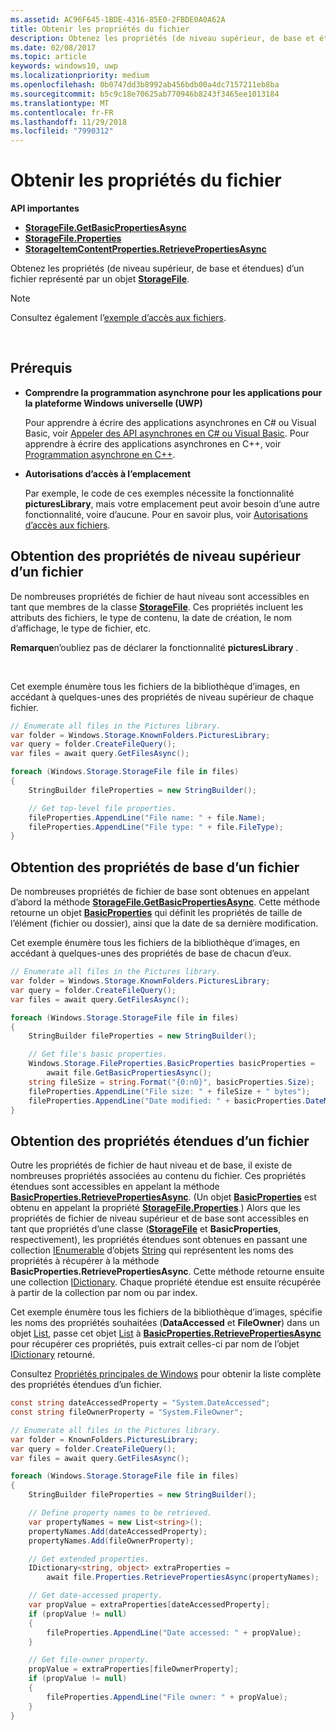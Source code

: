 ```yaml
---
ms.assetid: AC96F645-1BDE-4316-85E0-2FBDE0A0A62A
title: Obtenir les propriétés du fichier
description: Obtenez les propriétés (de niveau supérieur, de base et étendues) d’un fichier représenté par un objet StorageFile.
ms.date: 02/08/2017
ms.topic: article
keywords: windows10, uwp
ms.localizationpriority: medium
ms.openlocfilehash: 0b0747dd3b8992ab456bdb00a4dc7157211eb8ba
ms.sourcegitcommit: b5c9c18e70625ab770946b8243f3465ee1013184
ms.translationtype: MT
ms.contentlocale: fr-FR
ms.lasthandoff: 11/29/2018
ms.locfileid: "7990312"
---
```

# <a name="get-file-properties"></a>Obtenir les propriétés du fichier



**API importantes**

-   [**StorageFile.GetBasicPropertiesAsync**](https://msdn.microsoft.com/library/windows/apps/hh701737)
-   [**StorageFile.Properties**](https://msdn.microsoft.com/library/windows/apps/br227225)
-   [**StorageItemContentProperties.RetrievePropertiesAsync**](https://msdn.microsoft.com/library/windows/apps/hh770652)

Obtenez les propriétés (de niveau supérieur, de base et étendues) d’un fichier représenté par un objet [**StorageFile**](https://msdn.microsoft.com/library/windows/apps/br227171).

> [!NOTE]
> Consultez également l’[exemple d’accès aux fichiers](http://go.microsoft.com/fwlink/p/?linkid=619995).

 


## <a name="prerequisites"></a>Prérequis

-   **Comprendre la programmation asynchrone pour les applications pour la plateforme Windows universelle (UWP)**

    Pour apprendre à écrire des applications asynchrones en C# ou Visual Basic, voir [Appeler des API asynchrones en C# ou Visual Basic](https://msdn.microsoft.com/library/windows/apps/mt187337). Pour apprendre à écrire des applications asynchrones en C++, voir [Programmation asynchrone en C++](https://msdn.microsoft.com/library/windows/apps/mt187334).

-   **Autorisations d’accès à l’emplacement**

    Par exemple, le code de ces exemples nécessite la fonctionnalité **picturesLibrary**, mais votre emplacement peut avoir besoin d’une autre fonctionnalité, voire d’aucune. Pour en savoir plus, voir [Autorisations d’accès aux fichiers](file-access-permissions.md).

## <a name="getting-a-files-top-level-properties"></a>Obtention des propriétés de niveau supérieur d’un fichier

De nombreuses propriétés de fichier de haut niveau sont accessibles en tant que membres de la classe [**StorageFile**](https://msdn.microsoft.com/library/windows/apps/br227171). Ces propriétés incluent les attributs des fichiers, le type de contenu, la date de création, le nom d’affichage, le type de fichier, etc.

**Remarque**n’oubliez pas de déclarer la fonctionnalité **picturesLibrary** .

 

Cet exemple énumère tous les fichiers de la bibliothèque d’images, en accédant à quelques-unes des propriétés de niveau supérieur de chaque fichier.

```csharp
// Enumerate all files in the Pictures library.
var folder = Windows.Storage.KnownFolders.PicturesLibrary;
var query = folder.CreateFileQuery();
var files = await query.GetFilesAsync();

foreach (Windows.Storage.StorageFile file in files)
{
    StringBuilder fileProperties = new StringBuilder();

    // Get top-level file properties.
    fileProperties.AppendLine("File name: " + file.Name);
    fileProperties.AppendLine("File type: " + file.FileType);
}
```

## <a name="getting-a-files-basic-properties"></a>Obtention des propriétés de base d’un fichier

De nombreuses propriétés de fichier de base sont obtenues en appelant d’abord la méthode [**StorageFile.GetBasicPropertiesAsync**](https://msdn.microsoft.com/library/windows/apps/hh701737). Cette méthode retourne un objet [**BasicProperties**](https://msdn.microsoft.com/library/windows/apps/br212113) qui définit les propriétés de taille de l’élément (fichier ou dossier), ainsi que la date de sa dernière modification.

Cet exemple énumère tous les fichiers de la bibliothèque d’images, en accédant à quelques-unes des propriétés de base de chacun d’eux.

```csharp
// Enumerate all files in the Pictures library.
var folder = Windows.Storage.KnownFolders.PicturesLibrary;
var query = folder.CreateFileQuery();
var files = await query.GetFilesAsync();

foreach (Windows.Storage.StorageFile file in files)
{
    StringBuilder fileProperties = new StringBuilder();

    // Get file's basic properties.
    Windows.Storage.FileProperties.BasicProperties basicProperties =
        await file.GetBasicPropertiesAsync();
    string fileSize = string.Format("{0:n0}", basicProperties.Size);
    fileProperties.AppendLine("File size: " + fileSize + " bytes");
    fileProperties.AppendLine("Date modified: " + basicProperties.DateModified);
}
 ```

## <a name="getting-a-files-extended-properties"></a>Obtention des propriétés étendues d’un fichier

Outre les propriétés de fichier de haut niveau et de base, il existe de nombreuses propriétés associées au contenu du fichier. Ces propriétés étendues sont accessibles en appelant la méthode [**BasicProperties.RetrievePropertiesAsync**](https://msdn.microsoft.com/library/windows/apps/br212124). (Un objet [**BasicProperties**](https://msdn.microsoft.com/library/windows/apps/br212113) est obtenu en appelant la propriété [**StorageFile.Properties**](https://msdn.microsoft.com/library/windows/apps/br227225).) Alors que les propriétés de fichier de niveau supérieur et de base sont accessibles en tant que propriétés d’une classe ([**StorageFile**](https://msdn.microsoft.com/library/windows/apps/br227171) et **BasicProperties**, respectivement), les propriétés étendues sont obtenues en passant une collection [IEnumerable](http://go.microsoft.com/fwlink/p/?LinkID=313091) d’objets [String](http://go.microsoft.com/fwlink/p/?LinkID=325032) qui représentent les noms des propriétés à récupérer à la méthode **BasicProperties.RetrievePropertiesAsync**. Cette méthode retourne ensuite une collection [IDictionary](http://go.microsoft.com/fwlink/p/?LinkId=325238). Chaque propriété étendue est ensuite récupérée à partir de la collection par nom ou par index.

Cet exemple énumère tous les fichiers de la bibliothèque d’images, spécifie les noms des propriétés souhaitées (**DataAccessed** et **FileOwner**) dans un objet [List](http://go.microsoft.com/fwlink/p/?LinkID=325246), passe cet objet [List](http://go.microsoft.com/fwlink/p/?LinkID=325246) à [**BasicProperties.RetrievePropertiesAsync**](https://msdn.microsoft.com/library/windows/apps/br212124) pour récupérer ces propriétés, puis extrait celles-ci par nom de l’objet [IDictionary](http://go.microsoft.com/fwlink/p/?LinkId=325238) retourné.

Consultez [Propriétés principales de Windows](https://msdn.microsoft.com/library/windows/desktop/mt805470) pour obtenir la liste complète des propriétés étendues d’un fichier.

```csharp
const string dateAccessedProperty = "System.DateAccessed";
const string fileOwnerProperty = "System.FileOwner";

// Enumerate all files in the Pictures library.
var folder = KnownFolders.PicturesLibrary;
var query = folder.CreateFileQuery();
var files = await query.GetFilesAsync();

foreach (Windows.Storage.StorageFile file in files)
{
    StringBuilder fileProperties = new StringBuilder();

    // Define property names to be retrieved.
    var propertyNames = new List<string>();
    propertyNames.Add(dateAccessedProperty);
    propertyNames.Add(fileOwnerProperty);

    // Get extended properties.
    IDictionary<string, object> extraProperties =
        await file.Properties.RetrievePropertiesAsync(propertyNames);

    // Get date-accessed property.
    var propValue = extraProperties[dateAccessedProperty];
    if (propValue != null)
    {
        fileProperties.AppendLine("Date accessed: " + propValue);
    }

    // Get file-owner property.
    propValue = extraProperties[fileOwnerProperty];
    if (propValue != null)
    {
        fileProperties.AppendLine("File owner: " + propValue);
    }
}
```

 

 
